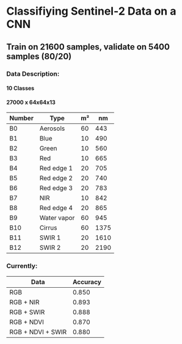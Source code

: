 # Classifiying Sentinel-2 Data on a CNN
## Train on 21600 samples, validate on 5400 samples (80/20)

### Data Description:
#### 10 Classes
#### 27000 x 64x64x13

| Number    | Type          |m²   |    nm |
|-----------|---------------|-----|-------|
B0 			|Aerosols		| 60  |	443   |
B1 			|Blue	 		| 10  |	490     |
B2 		 	|Green	 		| 10  |	560     |
B3 		 	|Red	 	 	| 10  |	665     |
B4 		 	|Red edge 1		| 20  |	705     |
B5 		 	|Red edge 2		| 20  |	740     |
B6 		 	|Red edge 3		| 20  |	783     |
B7 		 	|NIR	 		| 10  | 842     |
B8 			|Red edge 4 	| 20  | 865     |
B9 		 	|Water vapor 	| 60  |	945     |
B10  		|Cirrus 		| 60  |	1375    |
B11  		|SWIR 1 		| 20  |	1610    |
B12  		|SWIR 2 		| 20  |	2190    |




### Currently: 
| Data          | Accuracy      |
| ------------- |-------------  |
| RGB           | 0.850           | 
| RGB + NIR     | 0.893
| RGB + SWIR    | 0.888           |
| RGB + NDVI    | 0.870           |
| RGB + NDVI + SWIR   | 0.880           |




